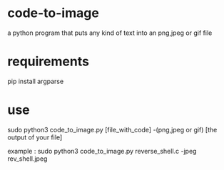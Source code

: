 # code-to-image
a python program that puts any kind of text into an png,jpeg or gif file




# requirements

pip install argparse

# use

sudo python3 code_to_image.py [file_with_code] -(png,jpeg or gif)  [the output of your file]


example :
sudo python3 code_to_image.py reverse_shell.c -jpeg rev_shell.jpeg 

